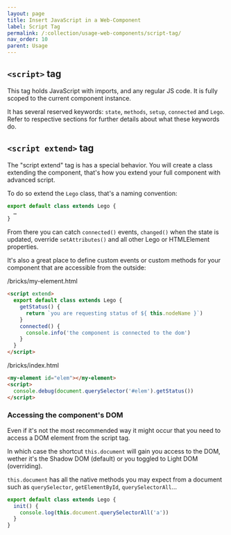 ```yaml
---
layout: page
title: Insert JavaScript in a Web-Component
label: Script Tag
permalink: /:collection/usage-web-components/script-tag/
nav_order: 10
parent: Usage
---
```


## `<script>` tag

This tag holds JavaScript with imports, and any regular JS code.
It is fully scoped to the current component instance.

It has several reserved keywords: `state`, `methods`, `setup`, `connected` and `Lego`.
Refer to respective sections for further details about what these keywords do.


## `<script extend>` tag

The "script extend" tag is has a special behavior.
You will create a class extending the component, that's how you extend your
full component with advanced script.

To do so extend the `Lego` class, that's a naming convention:

```js
export default class extends Lego {
  …
}
```

From there you can catch `connected()` events, `changed()` when the state is updated,
override `setAttributes()` and all other Lego or HTMLElement properties.

It's also a great place to define custom events or custom methods for your component
that are accessible from the outside:

/bricks/my-element.html
```html
<script extend>
  export default class extends Lego {
    getStatus() {
      return `you are requesting status of ${ this.nodeName }`)
    }
    connected() {
      console.info('the component is connected to the dom')
    }
  }
</script>
```

/bricks/index.html
```html
<my-element id="elem"></my-element>
<script>
  console.debug(document.querySelector('#elem').getStatus())
</script>
```

### Accessing the component's DOM

Even if it's not the most recommended way it might occur that you need to access a DOM element from the script tag.

In which case the shortcut `this.document` will gain you access to the DOM,
wether it's the Shadow DOM (default) or you toggled to Light DOM (overriding).

`this.document` has all the native methods you may expect from a document such as
`querySelector`, `getElementById`, `querySelectorAll`…

```js
export default class extends Lego {
  init() {
    console.log(this.document.querySelectorAll('a'))
  }
}
```
